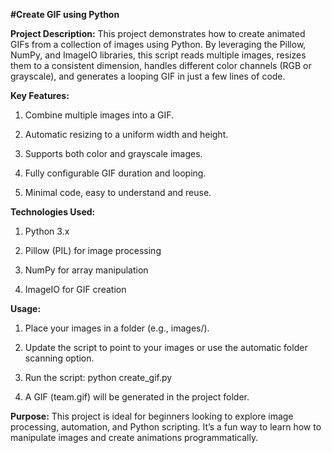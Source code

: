**#Create GIF using Python**

**Project Description:**
This project demonstrates how to create animated GIFs from a collection of images using Python. By leveraging the Pillow, NumPy, and ImageIO libraries, this script reads multiple images, resizes them to a consistent dimension, handles different color channels (RGB or grayscale), and generates a looping GIF in just a few lines of code.

**Key Features:**

1. Combine multiple images into a GIF.

2. Automatic resizing to a uniform width and height.

3. Supports both color and grayscale images.

4. Fully configurable GIF duration and looping.

5. Minimal code, easy to understand and reuse.

**Technologies Used:**

1. Python 3.x

2. Pillow (PIL) for image processing

3. NumPy for array manipulation

4. ImageIO for GIF creation

**Usage:**

1. Place your images in a folder (e.g., images/).

2. Update the script to point to your images or use the automatic folder scanning option.

3. Run the script:   python create_gif.py

4. A GIF (team.gif) will be generated in the project folder.

**Purpose:**
This project is ideal for beginners looking to explore image processing, automation, and Python scripting. It’s a fun way to learn how to manipulate images and create animations programmatically.
